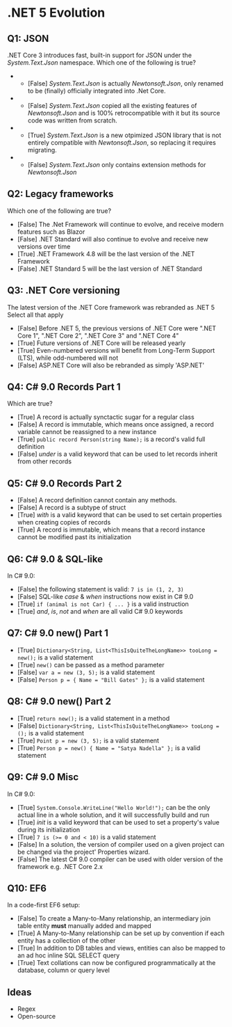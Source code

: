 # .NET 5 Evolution

## Q1: JSON

.NET Core 3 introduces fast, built-in support for JSON under the _System.Text.Json_ namespace.
Which one of the following is true?

* * [False] _System.Text.Json_ is actually _Newtonsoft.Json_, only renamed to be (finally) officially integrated into .Net Core.
* * [False] _System.Text.Json_ copied all the existing features of _Newtonsoft.Json_ and is 100% retrocompatible with it but its source code was written from scratch.
* * [True] _System.Text.Json_ is a new otpimized JSON library that is not entirely compatible with _Newtonsoft.Json_, so replacing it requires migrating.
* * [False] _System.Text.Json_ only contains extension methods for _Newtonsoft.Json_

## Q2: Legacy frameworks

Which one of the following are true?

* [False] The .Net Framework will continue to evolve, and receive modern features such as Blazor
* [False] .NET Standard will also continue to evolve and receive new versions over time
* [True] .NET Framework 4.8 will be the last version of the .NET Framework
* [False] .NET Standard 5 will be the last version of .NET Standard

## Q3: .NET Core versioning

The latest version of the .NET Core framework was rebranded as .NET 5
Select all that apply

* [False] Before .NET 5, the previous versions of .NET Core were ".NET Core 1", ".NET Core 2", ".NET Core 3" and ".NET Core 4"
* [True] Future versions of .NET Core will be released yearly
* [True] Even-numbered versions will benefit from Long-Term Support (LTS), while odd-numbered will not
* [False] ASP.NET Core will also be rebranded as simply 'ASP.NET'

## Q4: C# 9.0 Records Part 1

Which are true?

* [True] A record is actually synctactic sugar for a regular class
* [False] A record is immutable, which means once assigned, a record variable cannot be reassigned to a new instance
* [True] `public record Person(string Name);` is a record's valid full definition
* [False] _under_ is a valid keyword that can be used to let records inherit from other records

## Q5: C# 9.0 Records Part 2

* [False] A record definition cannot contain any methods.
* [False] A record is a subtype of struct
* [True] _with_ is a valid keyword that can be used to set certain properties when creating copies of records
* [True] A record is immutable, which means that a record instance cannot be modified past its initialization

## Q6: C# 9.0 & SQL-like

In C# 9.0:

* [False] the following statement is valid: `7 is in (1, 2, 3)`
* [False] SQL-like _case_ & _when_ instructions now exist in C# 9.0
* [True] `if (animal is not Car) { ... }` is a valid instruction
* [True] _and_, _is_, _not_ and _when_ are all valid C# 9.0 keywords

## Q7: C# 9.0 new() Part 1

* [True] `Dictionary<String, List<ThisIsQuiteTheLongName>> tooLong = new();` is a valid statement
* [True] `new()` can be passed as a method parameter
* [False] `var a = new (3, 5);` is a valid statement
* [False] `Person p = { Name = "Bill Gates" };` is a valid statement

## Q8: C# 9.0 new() Part 2

* [True] `return new();` is a valid statement in a method
* [False] `Dictionary<String, List<ThisIsQuiteTheLongName>> tooLong = ();` is a valid statement
* [True] `Point p = new (3, 5);` is a valid statement
* [True] `Person p = new() { Name = "Satya Nadella" };` is a valid statement

## Q9: C# 9.0 Misc

In C# 9.0:

* [True] `System.Console.WriteLine("Hello World!");` can be the only actual line in a whole solution, and it will successfully build and run
* [True] _init_ is a valid keyword that can be used to set a property's value during its initialization
* [True] `7 is (>= 0 and < 10)` is a valid statement
* [False] In a solution, the version of compiler used on a given project can be changed via the project' Properties wizard.
* [False] The latest C# 9.0 compiler can be used with older version of the framework e.g. .NET Core 2.x

## Q10: EF6

In a code-first EF6 setup:

* [False] To create a Many-to-Many relationship, an intermediary join table entity **must** manually added and mapped
* [True] A Many-to-Many relationship can be set up by convention if each entity has a collection of the other
* [True] In addition to DB tables and views, entities can also be mapped to an ad hoc inline SQL SELECT query
* [True] Text collations can now be configured programmatically at the database, column or query level

## Ideas

* Regex
* Open-source

